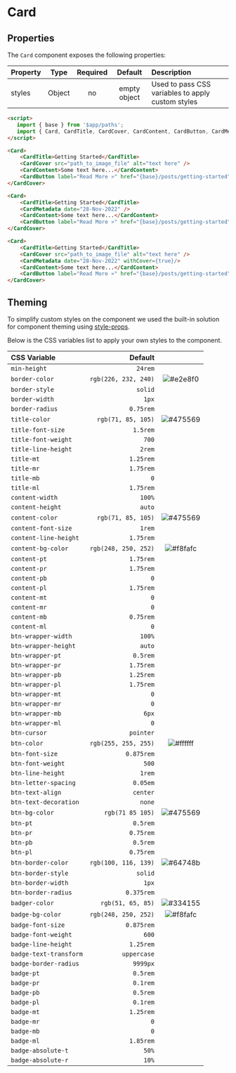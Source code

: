 # Card

## Properties

The `Card` component exposes the following properties:

| Property | Type   | Required | Default      | Description                                       |
| :------- | :----: | :------: | :----------: | :------------------------------------------------ |
| styles   | Object |   no     | empty object | Used to pass CSS variables to apply custom styles |

```html
<script>
   import { base } from '$app/paths';
   import { Card, CardTitle, CardCover, CardContent, CardButton, CardMetadata } from '@sveltinio/widgets';
</script>

<Card>
    <CardTitle>Getting Started</CardTitle>
    <CardCover src="path_to_image_file" alt="text here" />
    <CardContent>Some text here...</CardContent>
    <CardButton label="Read More »" href="{base}/posts/getting-started"/>
</CardCover>

<Card>
    <CardTitle>Getting Started</CardTitle>
    <CardMetadata date="28-Nov-2022" />
    <CardContent>Some text here...</CardContent>
    <CardButton label="Read More »" href="{base}/posts/getting-started"/>
</CardCover>

<Card>
    <CardTitle>Getting Started</CardTitle>
    <CardCover src="path_to_image_file" alt="text here" />
    <CardMetadata date="28-Nov-2022" withCover={true}/>
    <CardContent>Some text here...</CardContent>
    <CardButton label="Read More »" href="{base}/posts/getting-started"/>
</CardCover>
```

## Theming

To simplify custom styles on the component we used the built-in solution for component theming using [style-props].

Below is the CSS variables list to apply your own styles to the component.

| CSS Variable           | Default              |                                                              |
| :--------------------- | -------------------: | :----------------------------------------------------------: |
| `min-height`           | `24rem`              | |
| `border-color`         | `rgb(226, 232, 240)` | ![#e2e8f0](https://via.placeholder.com/15/e2e8f0/e2e8f0.png) |
| `border-style`         | `solid`              | |
| `border-width`         | `1px`                | |
| `border-radius`        | `0.75rem`            | |
| `title-color`          | `rgb(71, 85, 105)`   | ![#475569](https://via.placeholder.com/15/475569/475569.png) |
| `title-font-size`      | `1.5rem`             | |
| `title-font-weight`    | `700`                | |
| `title-line-height`    | `2rem`               | |
| `title-mt`             | `1.25rem`            | |
| `title-mr`             | `1.75rem`            | |
| `title-mb`             | `0`                  | |
| `title-ml`             | `1.75rem`            | |
| `content-width`        | `100%`               | |
| `content-height`       | `auto`               | |
| `content-color`        | `rgb(71, 85, 105)`   | ![#475569](https://via.placeholder.com/15/475569/475569.png) |
| `content-font-size`    | `1rem`               | |
| `content-line-height`  | `1.75rem`            | |
| `content-bg-color`     | `rgb(248, 250, 252)` | ![#f8fafc](https://via.placeholder.com/15/f8fafc/f8fafc.png) |
| `content-pt`           | `1.75rem`            | |
| `content-pr`           | `1.75rem`            | |
| `content-pb`           | `0`                  | |
| `content-pl`           | `1.75rem`            | |
| `content-mt`           | `0`                  | |
| `content-mr`           | `0`                  | |
| `content-mb`           | `0.75rem`            | |
| `content-ml`           | `0`                  | |
| `btn-wrapper-width`    | `100%`               | |
| `btn-wrapper-height`   | `auto`               | |
| `btn-wrapper-pt`       | `0.5rem`             | |
| `btn-wrapper-pr`       | `1.75rem`            | |
| `btn-wrapper-pb`       | `1.25rem`            | |
| `btn-wrapper-pl`       | `1.75rem`            | |
| `btn-wrapper-mt`       | `0`                  | |
| `btn-wrapper-mr`       | `0`                  | |
| `btn-wrapper-mb`       | `6px`                | |
| `btn-wrapper-ml`       | `0`                  | |
| `btn-cursor`           | `pointer`            | |
| `btn-color`            | `rgb(255, 255, 255)` | ![#ffffff](https://via.placeholder.com/15/ffffff/ffffff.png) |
| `btn-font-size`        | `0.875rem`           | |
| `btn-font-weight`      | `500`                | |
| `btn-line-height`      | `1rem`               | |
| `btn-letter-spacing`   | `0.05em`             | |
| `btn-text-align`       | `center`             | |
| `btn-text-decoration`  | `none`               | |
| `btn-bg-color`         | `rgb(71 85 105)`     | ![#475569](https://via.placeholder.com/15/475569/475569.png) |
| `btn-pt`               | `0.5rem`             | |
| `btn-pr`               | `0.75rem`            | |
| `btn-pb`               | `0.5rem`             | |
| `btn-pl`               | `0.75rem`            | |
| `btn-border-color`     | `rgb(100, 116, 139)` | ![#64748b](https://via.placeholder.com/15/64748b/64748b.png) |
| `btn-border-style`     | `solid`              | |
| `btn-border-width`     | `1px`                | |
| `btn-border-radius`    | `0.375rem`           | |
| `badger-color`         | `rgb(51, 65, 85)`    | ![#334155](https://via.placeholder.com/15/334155/334155.png) |
| `badge-bg-color`       | `rgb(248, 250, 252)` | ![#f8fafc](https://via.placeholder.com/15/f8fafc/f8fafc.png) |
| `badge-font-size`      | `0.875rem`           | |
| `badge-font-weight`    | `600`                | |
| `badge-line-height`    | `1.25rem`            | |
| `badge-text-transform` | `uppercase`          | |
| `badge-border-radius`  | `9999px`             | |
| `badge-pt`             | `0.5rem`             | |
| `badge-pr`             | `0.1rem`             | |
| `badge-pb`             | `0.5rem`             | |
| `badge-pl`             | `0.1rem`             | |
| `badge-mt`             | `1.25rem`            | |
| `badge-mr`             | `0`                  | |
| `badge-mb`             | `0`                  | |
| `badge-ml`             | `1.85rem`            | |
| `badge-absolute-t`     | `50%`                | |
| `badge-absolute-r`     | `10%`                | |

[style-props]: https://svelte.dev/docs#template-syntax-component-directives---style-props
